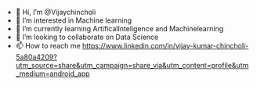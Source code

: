 - 👋 Hi, I’m @Vijaychincholi
- 👀 I’m interested in Machine learning
- 🌱 I’m currently learning ArtificalInteligence and Machinelearning
- 💞️ I’m looking to collaborate on Data Science
- 📫 How to reach me https://www.linkedin.com/in/vijay-kumar-chincholi-5a80a4209?utm_source=share&utm_campaign=share_via&utm_content=profile&utm_medium=android_app

<!---
Vijaychincholi/Vijaychincholi is a ✨ special ✨ repository because its `README.md` (this file) appears on your GitHub profile.
You can click the Preview link to take a look at your changes.
--->
